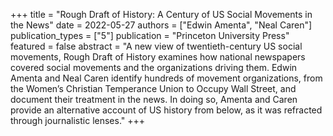 +++
title = "Rough Draft of History: A Century of US Social Movements in the News"
date = 2022-05-27
authors = ["Edwin Amenta",  "Neal Caren"]
publication_types = ["5"]
publication = "Princeton University Press"
featured = false
abstract = "A new view of twentieth-century US social movements, Rough Draft of History examines how national newspapers covered social movements and the organizations driving them. Edwin Amenta and Neal Caren identify hundreds of movement organizations, from the Women’s Christian Temperance Union to Occupy Wall Street, and document their treatment in the news. In doing so, Amenta and Caren provide an alternative account of US history from below, as it was refracted through journalistic lenses."
+++
